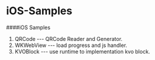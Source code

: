 # iOS-Samples
####iOS Samples 

1. QRCode --- QRCode Reader and Generator.
2. WKWebView --- load progress and js handler.
3. KVOBlock --- use runtime to implementation kvo block.
